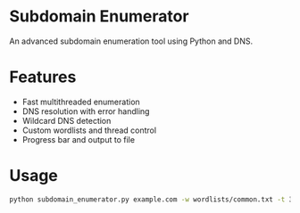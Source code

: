 # Subdomain Enumerator

An advanced subdomain enumeration tool using Python and DNS.

# Features
- Fast multithreaded enumeration
- DNS resolution with error handling
- Wildcard DNS detection
- Custom wordlists and thread control
- Progress bar and output to file

# Usage

```bash
python subdomain_enumerator.py example.com -w wordlists/common.txt -t 30 -o results.txt

